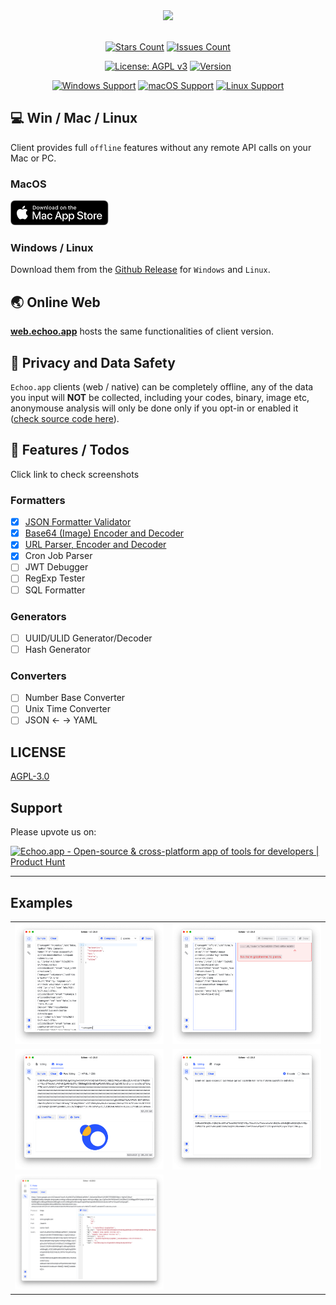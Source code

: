<div align="center">
<img styles="max-height=640px" src="https://github.com/zsmatrix62/echoo.app/blob/main/docs/img/gh-head.png?raw=true" />
</div>

<div align="center">
<br>
<!-- [![Download Counts](https://img.shields.io/github/downloads/zsmatrix62/echoo-app/total?style=flat)](https://github.com/zsmatrix62/echoo-app/releases) -->

[![Stars Count](https://img.shields.io/github/stars/zsmatrix62/echoo-app?style=flat)](https://github.com/zsmatrix62/echoo-app/stargazers)
[![Issues Count](https://img.shields.io/github/issues/zsmatrix62/echoo-app.svg?style=flat)](https://github.com/zsmatrix62/echoo-app/issues)

[![License: AGPL v3](https://img.shields.io/badge/License-AGPL%20v3-blue.svg)](https://www.gnu.org/licenses/agpl-3.0)
[![Version](https://img.shields.io/github/release/echoo-app/echoo-app.svg?style=flat-square)](https://github.com/zsmatrix62/echoo-app/releases)

[![Windows Support](https://img.shields.io/badge/Windows-0078D6?style=flat&logo=windows&logoColor=white)](https://github.com/zsmatrix62/echoo-app/releases)
[![macOS Support](https://img.shields.io/badge/MACOS-adb8c5?style=flat&logo=macos&logoColor=white)](https://apps.apple.com/cn/app/echoo-app/id1612383544?mt=12)
[![Linux Support](https://img.shields.io/badge/linux-1793D1?style=flat&logo=linux&logoColor=white)](https://github.com/zsmatrix62/echoo-app/releases)

</div>

## 💻 Win / Mac / Linux

Client provides full `offline` features without any remote API calls on your Mac or PC.

### MacOS

<a href="https://apps.apple.com/cn/app/echoo-app/id1612383544?mt=12" target="_blank">
<img height=40 src="./docs/img/mac-app-store-badge.svg" />
</a>

### Windows / Linux

Download them from
the [Github Release](https://github.com/echoo-app/echoo-app/releases) for `Windows` and `Linux`.

## 🌏 Online Web

**[web.echoo.app](https://web.echoo.app)** hosts the same functionalities of client version.

## 🔑 Privacy and Data Safety

`Echoo.app` clients (web / native) can be completely offline, any of the data you input will **NOT** be collected, including your codes, binary, image etc, anonymouse analysis will only be done only if you opt-in or enabled it ([check source code here](https://github.com/zsmatrix62/echoo.app/blob/4df7e95077809881d5a9f246823001b17d58e8bd/web-src/src/App.tsx#L98)).

## 🎉 Features / Todos

Click link to check screenshots

### Formatters

- [x] [JSON Formatter Validator](docs/json-formatter.md)
- [x] [Base64 (Image) Encoder and Decoder](docs/base64-ende.md)
- [x] [URL Parser, Encoder and Decoder](docs/url-parser.md)
- [x] Cron Job Parser
- [ ] JWT Debugger
- [ ] RegExp Tester
- [ ] SQL Formatter

### Generators

- [ ] UUID/ULID Generator/Decoder
- [ ] Hash Generator

### Converters

- [ ] Number Base Converter
- [ ] Unix Time Converter
- [ ] JSON <- -> YAML

## LICENSE

[AGPL-3.0](https://github.com/zsmatrix62/echoo-app/blob/main/LICENSE)

## Support

Please upvote us on:

<a href="https://www.producthunt.com/posts/echoo-app?utm_source=badge-featured&utm_medium=badge&utm_souce=badge-echoo&#0045;app" target="_blank"><img src="https://api.producthunt.com/widgets/embed-image/v1/featured.svg?post_id=334856&theme=light" alt="Echoo&#0046;app - Open&#0045;source&#0032;&#0038;&#0032;cross&#0045;platform&#0032;app&#0032;of&#0032;tools&#0032;for&#0032;developers | Product Hunt" style="width: 250px; height: 54px;" width="250" height="54" /></a>

---

## Examples

  <table>
  <tr>
    <td>
     <img src="docs/img/json-1.png" width=680px>
    </td>
    <td>
      <img src="docs/img/json-2.png" width=680px>
    </td>
  </tr>
  <tr> <td> <img src="docs/img/base64-img.png" width=680px></td>
    <td> <img src="docs/img/base64-str.png" width=680px></td>
  </tr>
  <tr>
    <td>
      <img src="docs/img/url-parser.png" width=680px>
      </td>
  </tr>
</table>
